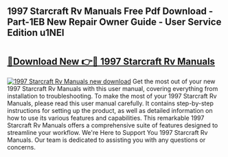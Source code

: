 ## 1997 Starcraft Rv Manuals Free Pdf Download - Part-1EB New Repair Owner Guide - User Service Edition u1NEl

# <h2><a href="http://bc4688.oget.top/?id=1997+Starcraft+Rv+Manuals">🔗Download New 👉🔴 1997 Starcraft Rv Manuals</a></h2>

[![1997 Starcraft Rv Manuals new download](https://i.imgur.com/5g1atiW.png)](http://bc4688.oget.top/?id=1997+Starcraft+Rv+Manuals)
Get the most out of your new 1997 Starcraft Rv Manuals with this user manual, covering everything from installation to troubleshooting. To make the most of your 1997 Starcraft Rv Manuals, please read this user manual carefully. It contains step-by-step instructions for setting up the product, as well as detailed information on how to use its various features and capabilities. This remarkable 1997 Starcraft Rv Manuals offers a comprehensive suite of features designed to streamline your workflow. We're Here to Support You 1997 Starcraft Rv Manuals. Our team is dedicated to assisting you with any questions or concerns.
